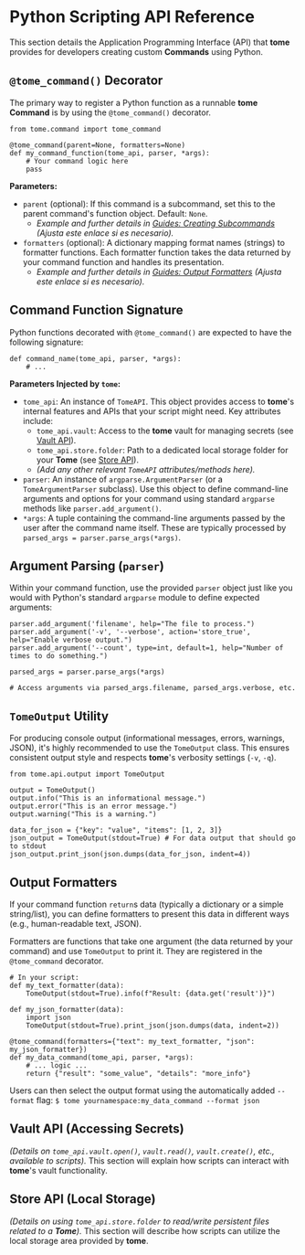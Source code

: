 # Python Scripting API Reference

This section details the Application Programming Interface (API) that **tome**
provides for developers creating custom **Commands** using Python.

## `@tome_command()` Decorator

The primary way to register a Python function as a runnable **tome** **Command**
is by using the `@tome_command()` decorator.

    from tome.command import tome_command

    @tome_command(parent=None, formatters=None)
    def my_command_function(tome_api, parser, *args):
        # Your command logic here
        pass

**Parameters:**

* `parent` (optional): If this command is a subcommand, set this to the parent
  command's function object. Default: `None`.
    * *Example and further details in [Guides: Creating
      Subcommands](../guides/first_script.md#creating-subcommands) (Ajusta este
      enlace si es necesario).*
* `formatters` (optional): A dictionary mapping format names (strings) to
  formatter functions. Each formatter function takes the data returned by your
  command function and handles its presentation.
    * *Example and further details in [Guides: Output
      Formatters](../guides/first_script.md#enhancing-output-with-formatters)
      (Ajusta este enlace si es necesario).*

## Command Function Signature

Python functions decorated with `@tome_command()` are expected to have the
following signature:

    def command_name(tome_api, parser, *args):
        # ...

**Parameters Injected by `tome`:**

* `tome_api`: An instance of `TomeAPI`. This object provides access to
  **tome**'s internal features and APIs that your script might need. Key
  attributes include:
    * `tome_api.vault`: Access to the **tome** vault for managing secrets (see
      [Vault API](#vault-api)).
    * `tome_api.store.folder`: Path to a dedicated local storage folder for your
      **Tome** (see [Store API](#store-api)).
    * *(Add any other relevant `TomeAPI` attributes/methods here).*
* `parser`: An instance of `argparse.ArgumentParser` (or a `TomeArgumentParser`
  subclass). Use this object to define command-line arguments and options for
  your command using standard `argparse` methods like `parser.add_argument()`.
* `*args`: A tuple containing the command-line arguments passed by the user
  after the command name itself. These are typically processed by `parsed_args =
  parser.parse_args(*args)`.

## Argument Parsing (`parser`)

Within your command function, use the provided `parser` object just like you
would with Python's standard `argparse` module to define expected arguments:

    parser.add_argument('filename', help="The file to process.")
    parser.add_argument('-v', '--verbose', action='store_true', help="Enable verbose output.")
    parser.add_argument('--count', type=int, default=1, help="Number of times to do something.")

    parsed_args = parser.parse_args(*args)

    # Access arguments via parsed_args.filename, parsed_args.verbose, etc.

## `TomeOutput` Utility

For producing console output (informational messages, errors, warnings, JSON),
it's highly recommended to use the `TomeOutput` class. This ensures consistent
output style and respects **tome**'s verbosity settings (`-v`, `-q`).

    from tome.api.output import TomeOutput

    output = TomeOutput()
    output.info("This is an informational message.")
    output.error("This is an error message.")
    output.warning("This is a warning.")

    data_for_json = {"key": "value", "items": [1, 2, 3]}
    json_output = TomeOutput(stdout=True) # For data output that should go to stdout
    json_output.print_json(json.dumps(data_for_json, indent=4))

## Output Formatters

If your command function `return`s data (typically a dictionary or a simple
string/list), you can define formatters to present this data in different ways
(e.g., human-readable text, JSON).

Formatters are functions that take one argument (the data returned by your
command) and use `TomeOutput` to print it. They are registered in the
`@tome_command` decorator.

    # In your script:
    def my_text_formatter(data):
        TomeOutput(stdout=True).info(f"Result: {data.get('result')}")

    def my_json_formatter(data):
        import json
        TomeOutput(stdout=True).print_json(json.dumps(data, indent=2))

    @tome_command(formatters={"text": my_text_formatter, "json": my_json_formatter})
    def my_data_command(tome_api, parser, *args):
        # ... logic ...
        return {"result": "some_value", "details": "more_info"}

Users can then select the output format using the automatically added `--format`
flag: `$ tome yournamespace:my_data_command --format json`

## Vault API (Accessing Secrets)
*(Details on `tome_api.vault.open()`, `vault.read()`, `vault.create()`, etc.,
available to scripts).* This section will explain how scripts can interact with
**tome**'s vault functionality.

## Store API (Local Storage)
*(Details on using `tome_api.store.folder` to read/write persistent files
related to a **Tome**).* This section will describe how scripts can utilize the
local storage area provided by **tome**.
